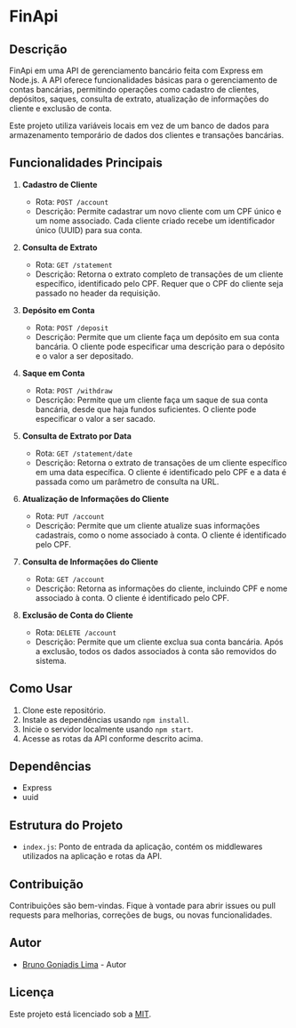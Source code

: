 # FinApi

## Descrição

FinApi em uma API de gerenciamento bancário feita com Express em Node.js. A API oferece funcionalidades básicas para o gerenciamento de contas bancárias, permitindo operações como cadastro de clientes, depósitos, saques, consulta de extrato, atualização de informações do cliente e exclusão de conta.

Este projeto utiliza variáveis locais em vez de um banco de dados para armazenamento temporário de dados dos clientes e transações bancárias.

## Funcionalidades Principais

1. **Cadastro de Cliente**
   - Rota: `POST /account`
   - Descrição: Permite cadastrar um novo cliente com um CPF único e um nome associado. Cada cliente criado recebe um identificador único (UUID) para sua conta.

2. **Consulta de Extrato**
   - Rota: `GET /statement`
   - Descrição: Retorna o extrato completo de transações de um cliente específico, identificado pelo CPF. Requer que o CPF do cliente seja passado no header da requisição.

3. **Depósito em Conta**
   - Rota: `POST /deposit`
   - Descrição: Permite que um cliente faça um depósito em sua conta bancária. O cliente pode especificar uma descrição para o depósito e o valor a ser depositado.

4. **Saque em Conta**
   - Rota: `POST /withdraw`
   - Descrição: Permite que um cliente faça um saque de sua conta bancária, desde que haja fundos suficientes. O cliente pode especificar o valor a ser sacado.

5. **Consulta de Extrato por Data**
   - Rota: `GET /statement/date`
   - Descrição: Retorna o extrato de transações de um cliente específico em uma data específica. O cliente é identificado pelo CPF e a data é passada como um parâmetro de consulta na URL.

6. **Atualização de Informações do Cliente**
   - Rota: `PUT /account`
   - Descrição: Permite que um cliente atualize suas informações cadastrais, como o nome associado à conta. O cliente é identificado pelo CPF.

7. **Consulta de Informações do Cliente**
   - Rota: `GET /account`
   - Descrição: Retorna as informações do cliente, incluindo CPF e nome associado à conta. O cliente é identificado pelo CPF.

8. **Exclusão de Conta do Cliente**
   - Rota: `DELETE /account`
   - Descrição: Permite que um cliente exclua sua conta bancária. Após a exclusão, todos os dados associados à conta são removidos do sistema.

## Como Usar

1. Clone este repositório.
2. Instale as dependências usando `npm install`.
3. Inicie o servidor localmente usando `npm start`.
4. Acesse as rotas da API conforme descrito acima.

## Dependências

- Express
- uuid

## Estrutura do Projeto

- `index.js`: Ponto de entrada da aplicação, contém os middlewares utilizados na aplicação e rotas da API.

## Contribuição

Contribuições são bem-vindas. Fique à vontade para abrir issues ou pull requests para melhorias, correções de bugs, ou novas funcionalidades.

## Autor

- [Bruno Goniadis Lima](https://github.com/Brunogoniadis/) - Autor

## Licença

Este projeto está licenciado sob a [MIT](https://github.com/Brunogoniadis/FinAPI-node?tab=MIT-1-ov-file#readme).
